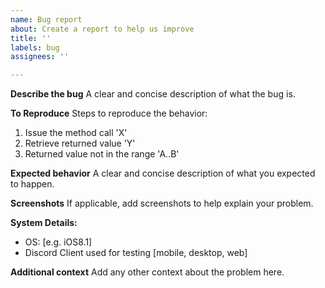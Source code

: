 ```yaml
---
name: Bug report
about: Create a report to help us improve
title: ''
labels: bug
assignees: ''

---
```


**Describe the bug**
A clear and concise description of what the bug is.

**To Reproduce**
Steps to reproduce the behavior:
1. Issue the method call 'X'
2. Retrieve returned value 'Y'
3. Returned value not in the range 'A..B'

**Expected behavior**
A clear and concise description of what you expected to happen.

**Screenshots**
If applicable, add screenshots to help explain your problem.

**System Details:**
 - OS: [e.g. iOS8.1]
 - Discord Client used for testing [mobile, desktop, web]

**Additional context**
Add any other context about the problem here.
